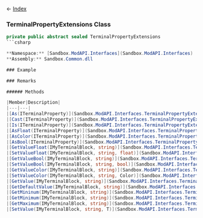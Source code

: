 ← [Index](Api-Index)

### TerminalPropertyExtensions Class

```csharp
private public abstract sealed TerminalPropertyExtensions
```csharp

**Namespace:** [Sandbox.ModAPI.Interfaces](Sandbox.ModAPI.Interfaces)  
**Assembly:** Sandbox.Common.dll

### Example

### Remarks

###### Methods

|Member|Description|
|---|---|
|[As(ITerminalProperty)](Sandbox.ModAPI.Interfaces.TerminalPropertyExtensions.As)||
|[Cast(ITerminalProperty)](Sandbox.ModAPI.Interfaces.TerminalPropertyExtensions.Cast)||
|[Is(ITerminalProperty)](Sandbox.ModAPI.Interfaces.TerminalPropertyExtensions.Is)||
|[AsFloat(ITerminalProperty)](Sandbox.ModAPI.Interfaces.TerminalPropertyExtensions.AsFloat)|Property type cast|
|[AsColor(ITerminalProperty)](Sandbox.ModAPI.Interfaces.TerminalPropertyExtensions.AsColor)|Property type cast|
|[AsBool(ITerminalProperty)](Sandbox.ModAPI.Interfaces.TerminalPropertyExtensions.AsBool)|Property type cast|
|[GetValueFloat(IMyTerminalBlock, string)](Sandbox.ModAPI.Interfaces.TerminalPropertyExtensions.GetValueFloat)|Returns value of specified property|
|[SetValueFloat(IMyTerminalBlock, string, float)](Sandbox.ModAPI.Interfaces.TerminalPropertyExtensions.SetValueFloat)|Set float value of property|
|[GetValueBool(IMyTerminalBlock, string)](Sandbox.ModAPI.Interfaces.TerminalPropertyExtensions.GetValueBool)|Returns value of specified property|
|[SetValueBool(IMyTerminalBlock, string, bool)](Sandbox.ModAPI.Interfaces.TerminalPropertyExtensions.SetValueBool)|Set bool value of property|
|[GetValueColor(IMyTerminalBlock, string)](Sandbox.ModAPI.Interfaces.TerminalPropertyExtensions.GetValueColor)|Returns value of specified property|
|[SetValueColor(IMyTerminalBlock, string, Color)](Sandbox.ModAPI.Interfaces.TerminalPropertyExtensions.SetValueColor)|Set bool value of property|
|[GetValue(IMyTerminalBlock, string)](Sandbox.ModAPI.Interfaces.TerminalPropertyExtensions.GetValue)||
|[GetDefaultValue(IMyTerminalBlock, string)](Sandbox.ModAPI.Interfaces.TerminalPropertyExtensions.GetDefaultValue)||
|[GetMininum(IMyTerminalBlock, string)](Sandbox.ModAPI.Interfaces.TerminalPropertyExtensions.GetMininum)|_**Obsolete:** Use GetMinimum instead_|
|[GetMinimum(IMyTerminalBlock, string)](Sandbox.ModAPI.Interfaces.TerminalPropertyExtensions.GetMinimum)||
|[GetMaximum(IMyTerminalBlock, string)](Sandbox.ModAPI.Interfaces.TerminalPropertyExtensions.GetMaximum)||
|[SetValue(IMyTerminalBlock, string, T)](Sandbox.ModAPI.Interfaces.TerminalPropertyExtensions.SetValue)||

